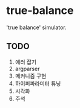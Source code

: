 # true-balance
'true balance' simulator.

## TODO
1. 에러 잡기
2. argparser
3. 메커니즘 구현
4. 하이퍼파라미터 튜닝
5. 시각화
6. 주석